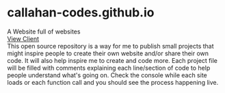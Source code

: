 # callahan-codes.github.io
A Website full of websites<br>
<a href="https://callahan-codes.github.io/client/">View Client</a><br>
This open source repository is a way for me to publish small projects that might inspire people to create their own website and/or share their own code. It will also help inspire me to create and code more. Each project file will be filled with comments explaining each line/section of code to help people understand what's going on. Check the console while each site loads or each function call and you should see the process happening live.
